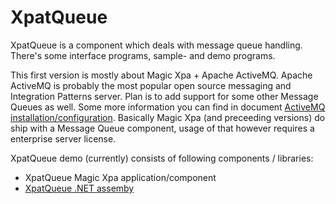 # XpatQueue

XpatQueue is a component which deals with message queue handling. There's some interface programs, sample- and demo programs.  

This first version is mostly about Magic Xpa + Apache ActiveMQ. Apache ActiveMQ is probably the most popular open source messaging and Integration Patterns server. Plan is to add support for some other Message Queues as well. Some more information you can find in document [ActiveMQ installation/configuration](./ActiveMQ.md).  Basically Magic Xpa (and preceeding versions) do ship with a Message Queue component, usage of that however requires a enterprise server license.

XpatQueue demo (currently) consists of following components / libraries:

- XpatQueue Magic Xpa application/component
- [XpatQueue .NET assemby](/XpaDemo/tree/master/XpaDemo/external/Dotnet)
